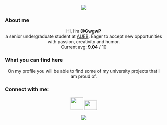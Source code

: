 <div id="header" align="center">
  <img src="https://giphy.com/clips/originals-hacker-desi-hackette-lu01tsQqf1mJuHrFVq"/>
</div>

<h3>About me</h3>
<p align="center">Hi, I’m <b>@GwgwP</b>
<br>a senior undergraduate student at <a href="https://www.aueb.gr/en">AUEB</a>. Eager to accept new opportunities with passion, creativity and humor.
<br>Current avg: <b>9.04</b> / 10</p>

<h3>What you can find here</h3>
<p align="center"> On my profile you will be able to find some of my university projects that I am proud of.</p> 


<h3 align>Connect with me:</h3>
<p align="center">
   <a href="https://www.linkedin.com/in/georgia-petsa-/" target="_blank"><img src="https://cdn-icons-png.flaticon.com/512/174/174857.png" height="40" width="40" /></a>
   <a href="https://discordapp.com/users/678618870357164070" target="_blank"><img src="https://seeklogo.com/images/D/discord-color-logo-E5E6DFEF80-seeklogo.com.png" height="30" width="40" /></a>
</p>



<div id="header" align="center">
    <img src="https://media.giphy.com/media/HscDLzkO8EOTmgkhQP/giphy.gif"/>
</div>

